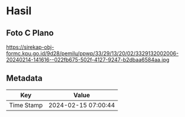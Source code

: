 # Hasil

## Foto C Plano

https://sirekap-obj-formc.kpu.go.id/9d28/pemilu/ppwp/33/29/13/20/02/3329132002006-20240214-141616--022fb675-502f-4127-9247-b2dbaa6584aa.jpg


## Metadata

| Key        | Value               |
| ---------- | ------------------- |
| Time Stamp | 2024-02-15 07:00:44 |



